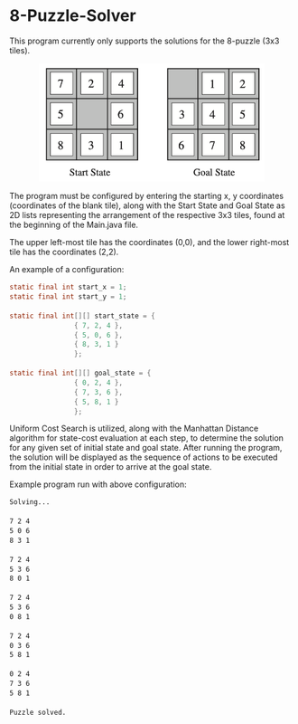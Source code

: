 # 8-Puzzle-Solver
This program currently only supports the solutions for the 8-puzzle (3x3 tiles).

<p align="center"><img src="img/example.png" width="400"></p>

The program must be configured by entering the starting x, y coordinates (coordinates of the blank tile), along with the Start State and Goal State as 2D lists representing the arrangement of the respective 3x3 tiles, found at the beginning of the Main.java file. 

The upper left-most tile has the coordinates (0,0), and the lower right-most tile has the coordinates (2,2).

An example of a configuration:
```java
static final int start_x = 1;
static final int start_y = 1;

static final int[][] start_state = {
				{ 7, 2, 4 },
				{ 5, 0, 6 },
				{ 8, 3, 1 }
				};

static final int[][] goal_state = {
				{ 0, 2, 4 },
				{ 7, 3, 6 },
				{ 5, 8, 1 }
				};
```

Uniform Cost Search is utilized, along with the Manhattan Distance algorithm for state-cost evaluation at each step, to determine the solution for any given set of initial state and goal state.
After running the program, the solution will be displayed as the sequence of actions to be executed from the initial state in order to arrive at the goal state.

Example program run with above configuration:
```bash
Solving...

7 2 4 
5 0 6 
8 3 1 

7 2 4 
5 3 6 
8 0 1 

7 2 4 
5 3 6 
0 8 1 

7 2 4 
0 3 6 
5 8 1 

0 2 4 
7 3 6 
5 8 1 

Puzzle solved.
```
